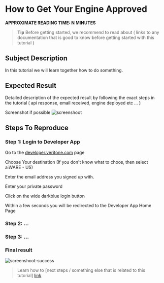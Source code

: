 # How to Get Your Engine Approved

**APPROXIMATE READING TIME: N MINUTES**

>**Tip** Before getting started, we recommend to read about ( links to any documentation that is good to know before getting started with this tutorial )

## Subject Description <!-- {docsify-ignore} -->

In this tutorial we will learn together how to do something.

## Expected Result <!-- {docsify-ignore} -->

Detailed description of the expected result by following the exact steps in the tutorial ( api response, email received, engine deployed etc ... )

<!--  Example: A successfully deployed custom engine available in your organization engine list -->
Screenshot if possible
![screenshoot]()

## Steps To Reproduce <!-- {docsify-ignore} -->

### Step 1: Login to Developer App

<!-- Detailed explanation and UI description of the required steps  
    We assume that the user is a complete idiot. He will know the much we let him know.
-->

Go to the [developer.veritone.com](https://developer.veritone.com) page

Choose Your destination (If you don't know what to choos, then select aiWARE - US)

Enter the email address you signed up with.

Enter your private password

Click on the wide darkblue login button

Within a few seconds you will be redirected to the Developer App Home Page

<!-- The above is an example a detailed explanation where we leave no place for mistakes. We want the user to have a strong feeling of 100% success and no questions left after taking any of our tutorials-->

### Step 2: ... 


### Step 3: ... 


### Final result

![screenshoot-success]()

>Learn how to [next steps / something else that is related to this tutorial]  [link](/somewhere/in/the/docs)